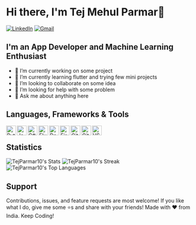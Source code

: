 # Hi there, I'm  Tej Mehul Parmar👋

<a href="https://www.linkedin.com/in/tej-parmar-a61742186/"><img src="https://img.shields.io/badge/-LinkedIn-blue?style=flat-square&logo=Linkedin&logoColor=white&link=https://www.linkedin.com/in/tej-parmar-a61742186/" alt="LinkedIn"></a>
<a href="mailto:<tejparmar100@gmail.com>"><img src="https://img.shields.io/badge/-Gmail-c14438?style=flat-square&logo=Gmail&logoColor=white&link=mailto:tejparmar100@gmail.com" alt="Gmail"></a>
## I'm an App Developer and Machine Learning Enthusiast

- 🔭 I’m currently working on some project
- 🌱 I’m currently learning flutter and trying few mini projects 
- 👯 I’m looking to collaborate on some idea
- 🤔 I’m looking for help with some problem
- 💬 Ask me about anything here

## Languages, Frameworks & Tools

<img align="left" alt="Python" width="26px" src="https://img.icons8.com/color/48/000000/python.png" />
<img align="left" alt="JavaScript" width="26px" src="https://img.icons8.com/color/48/000000/javascript.png" />
<img align="left" alt="C#" width="26px" src="https://img.icons8.com/color/48/000000/c-sharp-logo.png" />
<img align="left" alt="Flutter" width="26px" src="https://img.icons8.com/color/48/000000/flutter.png" />
<img align="left" alt="Dart" width="26px" src="https://img.icons8.com/color/48/000000/dart.png" />
<img align="left" alt="Firebase" width="26px" src="https://img.icons8.com/color/48/000000/firebase.png" />
<img align="left" alt="Git" width="26px" src="https://img.icons8.com/color/48/000000/git.png" />
<img align="left" alt="GitHub" width="26px" src="https://img.icons8.com/ios-glyphs/30/000000/github.png" />
<img align="left" alt="VS Code" width="26px" src="https://img.icons8.com/fluent/48/000000/visual-studio-code-2019.png" />
<br />

## Statistics

![TejParmar10's Stats](https://github-readme-stats.vercel.app/api?username=TejParmar10&theme=tokyonight&show_icons=true&hide_border=true&count_private=true)
![TejParmar10's Streak](https://github-readme-streak-stats.herokuapp.com/?user=TejParmar10&theme=tokyonight&hide_border=true)
![TejParmar10's Top Languages](https://github-readme-stats.vercel.app/api/top-langs/?username=TejParmar10&theme=tokyonight&show_icons=true&hide_border=true&layout=compact)

## Support

Contributions, issues, and feature requests are most welcome! If you like what I do, give me some ⭐s and share with your friends! Made with ❤️ from India. Keep Coding!
